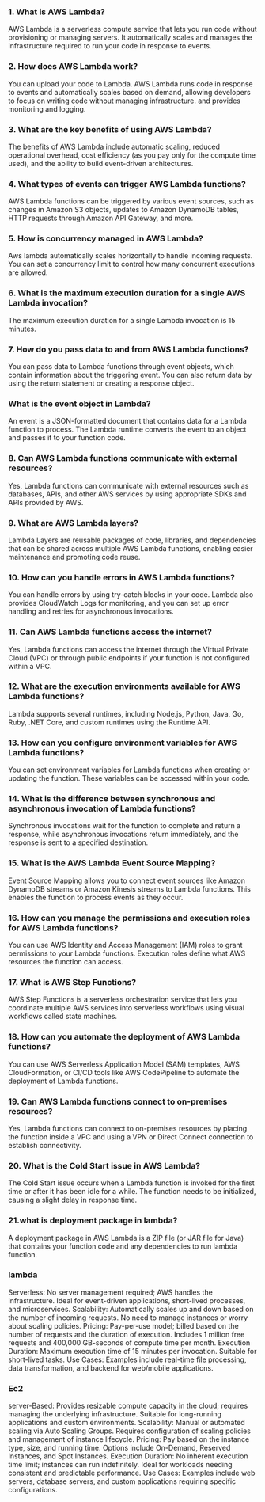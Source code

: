 ### 1. What is AWS Lambda?
AWS Lambda is a serverless compute service that lets you run code without provisioning or managing servers. It automatically scales and manages the infrastructure required to run your code in response to events.

### 2. How does AWS Lambda work?
You can upload your code to Lambda. AWS Lambda  runs code in response to events and automatically scales based on demand, allowing developers to focus on writing code without managing infrastructure. and provides monitoring and logging.

### 3. What are the key benefits of using AWS Lambda?
The benefits of AWS Lambda include automatic scaling, reduced operational overhead, cost efficiency (as you pay only for the compute time used), and the ability to build event-driven architectures.

### 4. What types of events can trigger AWS Lambda functions?
AWS Lambda functions can be triggered by various event sources, such as changes in Amazon S3 objects, updates to Amazon DynamoDB tables, HTTP requests through Amazon API Gateway, and more.

### 5. How is concurrency managed in AWS Lambda?
Aws lambda automatically scales horizontally to handle incoming requests. You can set a concurrency limit to control how many concurrent executions are allowed.

### 6. What is the maximum execution duration for a single AWS Lambda invocation?
The maximum execution duration for a single Lambda invocation is 15 minutes.

### 7. How do you pass data to and from AWS Lambda functions?
You can pass data to Lambda functions through event objects, which contain information about the triggering event. You can also return data by using the return statement or creating a response object.

### What is the event object in Lambda?
An event is a JSON-formatted document that contains data for a Lambda function to process. The Lambda runtime converts the event to an object and passes it to your function code.

### 8. Can AWS Lambda functions communicate with external resources?
Yes, Lambda functions can communicate with external resources such as databases, APIs, and other AWS services by using appropriate SDKs and APIs provided by AWS.

### 9. What are AWS Lambda layers?
Lambda Layers are reusable packages of code, libraries, and dependencies that can be shared across multiple AWS Lambda functions, enabling easier maintenance and promoting code reuse.

### 10. How can you handle errors in AWS Lambda functions?
You can handle errors by using try-catch blocks in your code. Lambda also provides CloudWatch Logs for monitoring, and you can set up error handling and retries for asynchronous invocations.

### 11. Can AWS Lambda functions access the internet?
Yes, Lambda functions can access the internet through the Virtual Private Cloud (VPC) or through public endpoints if your function is not configured within a VPC.

### 12. What are the execution environments available for AWS Lambda functions?
Lambda supports several runtimes, including Node.js, Python, Java, Go, Ruby, .NET Core, and custom runtimes using the Runtime API.

### 13. How can you configure environment variables for AWS Lambda functions?
You can set environment variables for Lambda functions when creating or updating the function. These variables can be accessed within your code.

### 14. What is the difference between synchronous and asynchronous invocation of Lambda functions?
Synchronous invocations wait for the function to complete and return a response, while asynchronous invocations return immediately, and the response is sent to a specified destination.

### 15. What is the AWS Lambda Event Source Mapping?
Event Source Mapping allows you to connect event sources like Amazon DynamoDB streams or Amazon Kinesis streams to Lambda functions. This enables the function to process events as they occur.

### 16. How can you manage the permissions and execution roles for AWS Lambda functions?
You can use AWS Identity and Access Management (IAM) roles to grant permissions to your Lambda functions. Execution roles define what AWS resources the function can access.

### 17. What is AWS Step Functions?
AWS Step Functions is a serverless orchestration service that lets you coordinate multiple AWS services into serverless workflows using visual workflows called state machines.

### 18. How can you automate the deployment of AWS Lambda functions?
You can use AWS Serverless Application Model (SAM) templates, AWS CloudFormation, or CI/CD tools like AWS CodePipeline to automate the deployment of Lambda functions.

### 19. Can AWS Lambda functions connect to on-premises resources?
Yes, Lambda functions can connect to on-premises resources by placing the function inside a VPC and using a VPN or Direct Connect connection to establish connectivity.

### 20. What is the Cold Start issue in AWS Lambda?
The Cold Start issue occurs when a Lambda function is invoked for the first time or after it has been idle for a while. The function needs to be initialized, causing a slight delay in response time.

### 21.what is deployment package in lambda?
A deployment package in AWS Lambda is a ZIP file (or JAR file for Java) that contains your function code and any dependencies to run lambda function.

### lambda
Serverless: No server management required; AWS handles the infrastructure. Ideal for event-driven applications, short-lived processes, and microservices.
Scalability: Automatically scales up and down based on the number of incoming requests. No need to manage instances or worry about scaling policies.
Pricing: Pay-per-use model; billed based on the number of requests and the duration of execution. Includes 1 million free requests and 400,000 GB-seconds of compute time per month.
Execution Duration: Maximum execution time of 15 minutes per invocation. Suitable for short-lived tasks.
Use Cases: Examples include real-time file processing, data transformation, and backend for web/mobile applications.


### Ec2
server-Based: Provides resizable compute capacity in the cloud; requires managing the underlying infrastructure. Suitable for long-running applications and custom environments.
Scalability: Manual or automated scaling via Auto Scaling Groups. Requires configuration of scaling policies and management of instance lifecycle.
Pricing: Pay based on the instance type, size, and running time. Options include On-Demand, Reserved Instances, and Spot Instances.
Execution Duration: No inherent execution time limit; instances can run indefinitely. Ideal for workloads needing consistent and predictable performance.
Use Cases: Examples include web servers, database servers, and custom applications requiring specific configurations.
